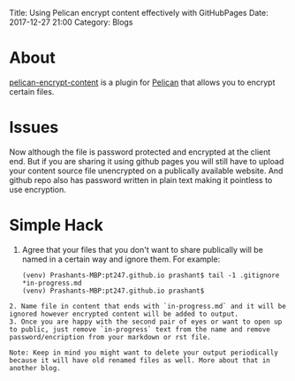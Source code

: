 Title: Using Pelican encrypt content effectively with GitHubPages
Date: 2017-12-27 21:00
Category: Blogs

# About
[pelican-encrypt-content](https://github.com/mindcruzer/pelican-encrypt-content) is a plugin for [Pelican](http://docs.getpelican.com/en/stable/) that allows you to encrypt certain files. 

# Issues
Now although the file is password protected and encrypted at the client end. But if you are sharing it using github pages you will still have to upload your content source file unencrypted on a publically available website. And github repo also has password written in plain text making it pointless to use encryption.

# Simple Hack
1. Agree that your files that you don't want to share publically will be named in a certain way and ignore them. For example:
    ```
    (venv) Prashants-MBP:pt247.github.io prashant$ tail -1 .gitignore
    *in-progress.md
    (venv) Prashants-MBP:pt247.github.io prashant$ 
```
2. Name file in content that ends with `in-progress.md` and it will be ignored however encrypted content will be added to output.
3. Once you are happy with the second pair of eyes or want to open up to public, just remove `in-progress` text from the name and remove password/encription from your markdown or rst file. 

Note: Keep in mind you might want to delete your output periodically because it will have old renamed files as well. More about that in another blog.
